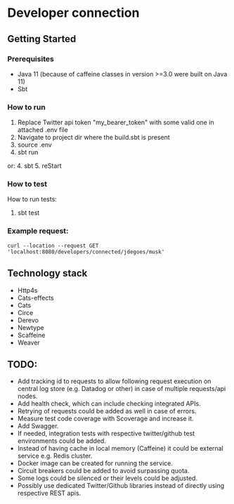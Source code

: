 # Developer connection

## Getting Started

### Prerequisites
- Java 11 (because of caffeine classes in version >=3.0 were built on Java 11)
- Sbt

### How to run
1. Replace Twitter api token "my_bearer_token" with some valid one in attached .env file
2. Navigate to project dir where the build.sbt is present
3. source .env
4. sbt run

or:
4. sbt
5. reStart

### How to test
How to run tests:
1. sbt test

### Example request:
```commandline
curl --location --request GET 'localhost:8080/developers/connected/jdegoes/musk'
```

## Technology stack
- Http4s
- Cats-effects
- Cats
- Circe
- Derevo
- Newtype
- Scaffeine
- Weaver

## TODO:
- Add tracking id to requests to allow following request execution on central log store (e.g. Datadog or other) in case of multiple requests/api nodes.
- Add health check, which can include checking integrated APIs.
- Retrying of requests could be added as well in case of errors.
- Measure test code coverage with Scoverage and increase it.
- Add Swagger.
- If needed, integration tests with respective twitter/github test environments could be added.
- Instead of having cache in local memory (Caffeine) it could be external service e.g. Redis cluster.
- Docker image can be created for running the service.
- Circuit breakers could be added to avoid surpassing quota.
- Some logs could be silenced or their levels could be adjusted.
- Possibly use dedicated Twitter/Github libraries instead of directly using respective REST apis.

